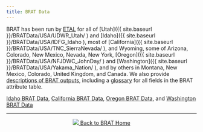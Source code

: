 ```yaml
---
title: BRAT Data
---
```


BRAT has been run by [ETAL](http://etal.joewheaton.org/) for all of [Utah]({{ site.baseurl }}/BRATData/USA/UDWR_Utah/ ) and [Idaho]({{ site.baseurl }}/BRATData/USA/IDFG_Idaho ), most of [California]({{ site.baseurl }}/BRATData/USA/TNC_SierraNevada/ ), and Wyoming, some of Arizona, Colorado, New Mexico, Nevada, New York, [Oregon]({{ site.baseurl }}/BRATData/USA/NFJDWC_JohnDay/ ) and  [Washington]({{ site.baseurl }}/BRATData/USA/Yakama_Nation/ ), and by others in Montana, New Mexico, Colorado, United Kingdom, and Canada. We also provide [descriptions of BRAT outputs](/BRATData/Outputs), including a [glossary](BRATOutputs/Glossary) for all fields in the BRAT attribute table.  

[Idaho BRAT Data](https://usu.box.com/s/prdjqq7jcu7vp3gr255qx4fyob5cnph6),
[California BRAT Data](https://usu.box.com/s/nngn8j4l92wtleob47wzdaoxvb9vdq52),
[Oregon BRAT Data](https://usu.box.com/s/qee873uj2tnt1yzxqxdzn1fuf8gmi5ur), and
[Washington BRAT Data](https://usu.box.com/v/Yakama-Nation-BRAT-Deliverable)

------
<div align="center">
	<a class="hollow button" href="{{ site.baseurl }}/"><img src="{{ site.baseurl }}/assets/images/favicons/favicon-16x16.png">  Back to BRAT Home </a>  
</div>

